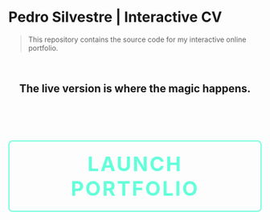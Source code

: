 # Pedro Silvestre | Interactive CV

> This repository contains the source code for my interactive online portfolio.

<br>

<div align="center">
  
  ## The live version is where the magic happens.
  
  <br>

  <a href="https://pedrosilvest.github.io/awesome_cv/cv.html" target="_blank" style="text-decoration:none;">
    <h1 style="font-size: 2.5rem; border: 2px solid #64ffda; padding: 20px 40px; border-radius: 8px; display: inline-block; color: #64ffda; text-transform: uppercase; letter-spacing: 3px;">
      Launch Portfolio
    </h1>
  </a>

</div>